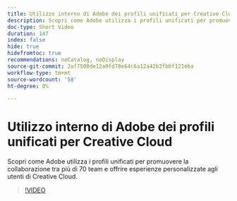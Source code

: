 ```yaml
---
title: Utilizzo interno di Adobe dei profili unificati per Creative Cloud
description: Scopri come Adobe utilizza i profili unificati per promuovere la collaborazione tra più di 70 team e offrire esperienze personalizzate agli utenti di Creative Cloud.
doc-type: Short Video
duration: 147
index: false
hide: true
hidefromtoc: true
recommendations: noCatalog, noDisplay
source-git-commit: 2af7500de12a9fd78e64c6a12a42b2fbbf121eba
workflow-type: tm+mt
source-wordcount: '58'
ht-degree: 0%

---
```



# Utilizzo interno di Adobe dei profili unificati per Creative Cloud

Scopri come Adobe utilizza i profili unificati per promuovere la collaborazione tra più di 70 team e offrire esperienze personalizzate agli utenti di Creative Cloud.

<!-- 62_S655_3442541_146_adobes-internal-use-of-unified-profiles-for-creative-cloud -->
>[!VIDEO](https://video.tv.adobe.com/v/3458283/?learn=on&enablevpops=true)

